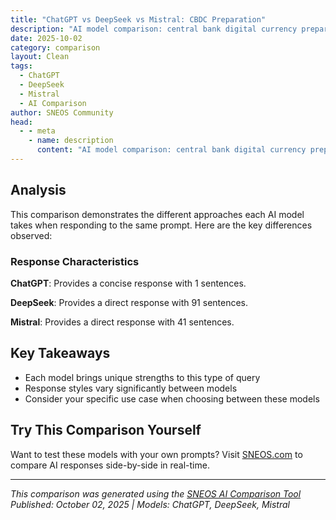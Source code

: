 ```yaml
---
title: "ChatGPT vs DeepSeek vs Mistral: CBDC Preparation"
description: "AI model comparison: central bank digital currency preparation..."
date: 2025-10-02
category: comparison
layout: Clean
tags:
  - ChatGPT
  - DeepSeek
  - Mistral
  - AI Comparison
author: SNEOS Community
head:
  - - meta
    - name: description
      content: "AI model comparison: central bank digital currency preparation..."
---
```


<ChatComparison
  title="ChatGPT vs DeepSeek vs Mistral: CBDC Preparation"
  prompt="central bank digital currency preparation"
  :responses='{
    "ChatGPT": "Error calling OpenAI API.",
    "DeepSeek": "Of course. Here is a comprehensive overview of Central Bank Digital Currency (CBDC) preparation, broken down into key areas that central banks and governments are actively working on.\n\nThe \u0022preparation\u0022 for a CBDC is a multi-year, multi-phase process involving technical, economic, legal, and social dimensions. It\u0027s not just about building a digital payment system, but about re-evaluating the very nature of money in the digital age.\n\n---\n\n### Phase 1: Motivation \u0026 High-Level Design\n\nThis is the \u0022why\u0022 and \u0022what\u0022 stage.\n\n**1. Defining Objectives:**\nA central bank must first answer: *Why are we even considering a CBDC?* Common motivations include:\n*   **Financial Inclusion:** Providing a safe, state-backed payment method for the unbanked.\n*   **Payment System Efficiency \u0026 Resilience:** Creating a modern, robust, and potentially real-time payment infrastructure.\n*   **Monetary Policy Implementation:** Offering new tools for transmitting policy (e.g., direct stimulus, programmable money with expiry).\n*   **Countering Private Digital Currencies:** Providing a public alternative to stablecoins and other private digital assets to maintain monetary sovereignty.\n*   **Reducing Costs of Cash:** Managing the high cost of printing, storing, and transporting physical cash.\n*   **Combating Illicit Activity:** Potentially improving the traceability of transactions (a double-edged sword with privacy concerns).\n\n**2. Choosing the Model:**\nThis is a fundamental design choice with vast implications.\n*   **Retail CBDC (rCBDC):** For general public use, like digital cash.\n*   **Wholesale CBDC (wCBDC):** For financial institutions for interbank settlements and securities transactions.\n*   **Hybrid or Two-Tier Model:** The most likely model, where the central bank issues the CBDC but relies on commercial banks and Payment Service Providers (PSPs) for distribution, customer onboarding, and services. This preserves the role of the private sector.\n\n**3. Core Architecture Decisions:**\n*   **Account-Based vs. Token-Based:**\n    *   **Account-Based:** Like a bank account, tied to your identity. Requires verification for every transaction.\n    *   **Token-Based:** Like physical cash, a digital token is transferred. Focuses on the authenticity of the token itself, potentially allowing for more anonymity in small transactions.\n*   **Infrastructure Type:**\n    *   **Centralized Ledger:** A traditional database controlled by the central bank. Efficient but a single point of failure.\n    *   **Distributed Ledger Technology (DLT):** A shared, synchronized database across multiple institutions (e.g., blockchain). Can enhance resilience and allow for \u0022smart contract\u0022 functionality but is more complex.\n\n---\n\n### Phase 2: Deep Dive Research \u0026 Development\n\nThis is the \u0022how\u0022 stage, involving intense technical and policy work.\n\n**1. Technology \u0026 Infrastructure:**\n*   **Platform Development:** Building and testing the core platform, whether DLT-based or centralized.\n*   **Interoperability:** Ensuring the CBDC system can work with existing payment systems (RTGS, card networks) and future ones.\n*   **Security \u0026 Cryptography:** Developing robust security protocols to prevent counterfeiting, double-spending, and cyberattacks. This is paramount.\n*   **Offline Functionality:** A major technical challenge. Creating a system that allows for small, \u0022proximity-based\u0022 payments when internet access is unavailable, mimicking cash.\n\n**2. Policy \u0026 Regulatory Framework:**\n*   **Legal Tender Status:** Does the CBDC become legal tender? This requires legislative changes.\n*   **Privacy \u0026 Data Governance:** This is the most critical and sensitive area. Striking a balance between:\n    *   User privacy for legitimate transactions.\n    *   The ability for authorities to combat money laundering and terrorist financing (AML/CFT).\n    *   A common proposal is a **tiered anonymity** model, where small transactions are private, but larger ones have identity checks.\n*   **Impact on Financial Intermediation (Disintermediation Risk):**\n    *   **The Big Risk:** In a crisis, people might rapidly move their money from commercial banks to the \u0022safe\u0022 CBDC, causing a bank run.\n    *   **Mitigation Strategies:** Proposed solutions include:\n        *   **Tiered Remuneration:** Paying no or negative interest on large CBDC holdings.\n        *   **Holding Limits:** Capping the amount of CBDC any individual or entity can hold.\n*   **AML/CFT Compliance:** Designing the system to seamlessly integrate with existing financial surveillance tools without compromising all privacy.\n\n---\n\n### Phase 3: Piloting \u0026 Testing\n\nBefore a full launch, extensive testing is non-negotiable.\n\n**1. Proof-of-Concept (PoC):** Internal tests to validate a specific technology or feature.\n**2. Pilot Programs:** Limited-scale, live pilots with real users and real transactions.\n    *   **Examples:**\n        *   **China (e-CNY):** Large-scale pilots during the 2022 Olympics and across major cities.\n        *   **Sweden (e-Krona):** Testing technical solutions with participants from the private sector.\n        *   **The Bahamas (Sand Dollar):** One of the first fully launched retail CBDCs, serving as a live test case.\n    *   **Goals of a Pilot:**\n        *   Test technology scalability and security.\n        *   Understand user experience and adoption drivers.\n        *   Study the impact on financial behavior and the banking system.\n        *   Refine policy rules (e.g., are holding limits effective?).\n\n---\n\n### Phase 4: Implementation \u0026 Rollout\n\nThe final preparation for public launch.\n\n**1. Legislation \u0026 Regulation:** Enacting the final laws and regulations governing the use, privacy, and legal status of the CBDC.\n**2. Partnership \u0026 Ecosystem Building:** Onboarding commercial banks, fintechs, and PSPs to distribute the CBDC and build wallets and services on top of it.\n**3. Public Education \u0026 Communication:** A massive public campaign is crucial. The public needs to understand:\n    *   What a CBDC is and isn\u0027t (it\u0027s not a cryptocurrency).\n    *   How to use it safely.\n    *   How their privacy is protected.\n    *   The benefits over existing payment methods.\n**4. Phased Rollout Plan:** A gradual launch, perhaps by region, by user group, or with transaction limits, to manage risks and ensure system stability.\n\n---\n\n### Key Challenges in Preparation\n\n*   **The Privacy Paradox:** Balancing individual privacy with regulatory transparency.\n*   **Cybersecurity:** Creating a \u0022fortress\u0022 system that is a high-value target for attackers.\n*   **Financial System Stability:** Avoiding unintended consequences like bank runs or reduced bank lending.\n*   **User Adoption \u0026 Usability:** Making it so easy and beneficial that people choose to use it over cards, cash, and apps.\n*   **Cross-Border Payments:** The holy grail. Making different countries\u0027 CBDCs interoperable is an enormous, ongoing challenge being tackled by the BIS Innovation Hub and others.\n\n### Global Snapshot of Preparation\n\n*   **Advanced (Launched):** The Bahamas (Sand Dollar), Jamaica (JAM-DEX), Nigeria (e-Naira).\n*   **Advanced (Pilot Stage):** China (e-CNY), India (Digital Rupee), Sweden (e-Krona), Saudi Arabia \u0026 UAE (Project Aber - cross-border wCBDC).\n*   **Research \u0026 Development Stage:** The **Eurozone** (Digital Euro project in preparation phase), the **UK** (Digital Pound in design phase), the **United States** (still in early research and policy debate).\n\nIn summary, CBDC preparation is a deliberate and complex process. It\u0027s less about a race to be first and more about being right\u2014ensuring that a future digital currency enhances, rather than destabilizes, the financial system and serves the public interest.",
    "Mistral": "Central Bank Digital Currency (CBDC) preparation involves several key steps to ensure a smooth and successful implementation. Here\u0027s a roadmap to help central banks prepare for CBDC:\n\n1. **Research and Understanding:**\n   - Study the concepts of CBDC, digital assets, and distributed ledger technology (DLT).\n   - Understand the motivations, benefits, and risks of introducing a CBDC.\n   - Learn from other central banks\u0027 experiences and pilots.\n\n2. **Define Objectives:**\n   - Clearly outline the objectives for issuing a CBDC, such as financial inclusion, payment efficiency, or monetary policy transmission.\n   - Identify the target users (retail, wholesale, or both) and use cases.\n\n3. **Legal and Regulatory Framework:**\n   - Assess the existing legal and regulatory framework for digital currencies and identify any necessary amendments.\n   - Consider the implications for monetary policy, financial stability, and data privacy.\n\n4. **Design and Technical Considerations:**\n   - Determine the key features of the CBDC, such as:\n     - Bearer vs. account-based.\n     - Anonymity vs. traceability.\n     - Interest-bearing or not.\n     - Offline functionality.\n     - Programmability and smart contract capabilities.\n   - Choose the appropriate technology and platform (e.g., DLT, blockchain, or traditional centralized infrastructure).\n   - Ensure robust cybersecurity measures.\n\n5. **Stakeholder Engagement:**\n   - Consult with commercial banks, payment service providers, technology firms, and other relevant stakeholders.\n   - Foster public awareness and understanding of CBDC through education and communication campaigns.\n\n6. **Pilot Testing:**\n   - Conduct pilot tests or proofs of concept (PoCs) to assess the feasibility and functionality of the CBDC.\n   - Gather user feedback and make necessary adjustments.\n\n7. **Interoperability and Integration:**\n   - Ensure the CBDC can interoperate with existing payment systems and other digital currencies.\n   - Consider cross-border implications and potential collaboration with other central banks.\n\n8. **Risk Management:**\n   - Identify and mitigate potential risks, such as operational, financial, and reputational risks.\n   - Develop contingency plans to address potential challenges during and after implementation.\n\n9. **Monitoring and Evaluation:**\n   - Establish a framework to monitor and evaluate the performance and impact of the CBDC.\n   - Regularly review and update the CBDC design and features as needed.\n\n10. **Gradual Implementation:**\n    - Follow a phased approach for full-scale CBDC implementation, allowing for continuous learning and adaptation.\n\nBy following these steps, central banks can effectively prepare for the introduction of a CBDC and ensure its success."
  }'
  published-date="11:14"
/>

## Analysis

This comparison demonstrates the different approaches each AI model takes when responding to the same prompt. Here are the key differences observed:

### Response Characteristics

**ChatGPT**: Provides a concise response with 1 sentences. 

**DeepSeek**: Provides a direct response with 91 sentences. 

**Mistral**: Provides a direct response with 41 sentences. 

## Key Takeaways

- Each model brings unique strengths to this type of query
- Response styles vary significantly between models
- Consider your specific use case when choosing between these models

## Try This Comparison Yourself

Want to test these models with your own prompts? Visit [SNEOS.com](https://sneos.com) to compare AI responses side-by-side in real-time.

---

*This comparison was generated using the [SNEOS AI Comparison Tool](https://sneos.com)*
*Published: October 02, 2025 | Models: ChatGPT, DeepSeek, Mistral*
